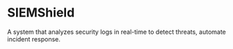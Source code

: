 # SIEMShield
A system that analyzes security logs in real-time to detect threats, automate incident response.
